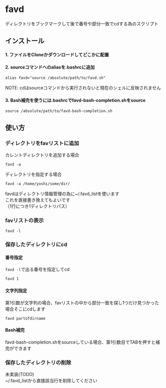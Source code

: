 # favd
ディレクトリをブックマークして後で番号や部分一致でcdする為のスクリプト

## インストール
#### 1. ファイルをCloneかダウンロードしてどこかに配置
#### 2. sourceコマンドへのaliasを.bashrcに追加
```
alias favd="source /absolute/path/to/favd.sh"
```
NOTE: cdはsourceコマンドから実行されないと現在のシェルに反映されません
  
#### 3. Bash補完を使うには.bashrcでfavd-bash-completion.shをsource
```
source /absolute/path/to/favd-bash-completion.sh
```

## 使い方

### ディレクトリをfavリストに追加
カレントディレクトリを追加する場合
```
favd -a
```
ディレクトリを指定する場合
```
favd -a /home/yoshi/some/dir/
```
favdはディレクトリ情報管理の為に~/.favd_listを使います  
これを直接書き換えてもよいです  
（1行につき1ディレクトリパス）

### favリストの表示
```
favd -l
```

### 保存したディレクトリにcd
#### 番号指定
`favd -l`で出る番号を指定してcd
```
favd 1
```
#### 文字列指定
第1引数が文字列の場合、favリストの中から部分一致を探し1つだけ見つかった場合そこにcdします
```
favd partofdirname
```
#### Bash補完
favd-bash-completion.shをsourceしている場合、第1引数目でTABを押すと補完ができます

### 保存したディレクトリの削除
未実装(TODO)  
~/.favd_listから直接該当行を削除してください

